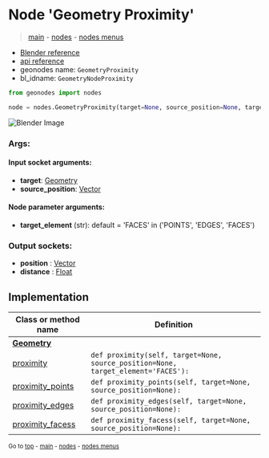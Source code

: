 # Node 'Geometry Proximity'

> [main](../structure.md) - [nodes](nodes.md) - [nodes menus](nodes_menus.md)

- [Blender reference](https://docs.blender.org/manual/en/latest/modeling/geometry_nodes/geometry/geometry_proximity.html)
- [api reference](https://docs.blender.org/api/current/bpy.types.GeometryNodeProximity.html)
- geonodes name: `GeometryProximity`
- bl_idname: `GeometryNodeProximity`

```python
from geonodes import nodes

node = nodes.GeometryProximity(target=None, source_position=None, target_element='FACES')
```

![Blender Image](https://docs.blender.org/manual/en/latest/_images/node-types_GeometryNodeProximity.webp)

### Args:

#### Input socket arguments:

- **target**: [Geometry](Geometry.md)
- **source_position**: [Vector](Vector.md)

#### Node parameter arguments:

- **target_element** (str): default = 'FACES' in ('POINTS', 'EDGES', 'FACES')

### Output sockets:

- **position** : [Vector](Vector.md)
- **distance** : [Float](Float.md)

## Implementation

| Class or method name | Definition |
|----------------------|------------|
| **[Geometry](Geometry.md)** |
| [proximity](Geometry.md#proximity) | `def proximity(self, target=None, source_position=None, target_element='FACES'):` |
| [proximity_points](Geometry.md#proximity_points) | `def proximity_points(self, target=None, source_position=None):` |
| [proximity_edges](Geometry.md#proximity_edges) | `def proximity_edges(self, target=None, source_position=None):` |
| [proximity_facess](Geometry.md#proximity_facess) | `def proximity_facess(self, target=None, source_position=None):` |

<sub>Go to [top](#node-Geometry-Proximity) - [main](../structure.md) - [nodes](nodes.md) - [nodes menus](nodes_menus.md)</sub>

